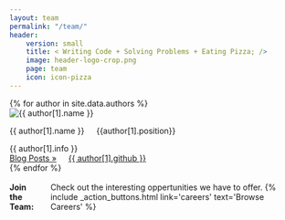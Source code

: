 ```yaml
---
layout: team
permalink: "/team/"
header: 
    version: small
    title: < Writing Code + Solving Problems + Eating Pizza; />
    image: header-logo-crop.png
    page: team
    icon: icon-pizza
---
```


<div class="authors clearfix">
  {% for author in site.data.authors %}
    <div class="small-4 columns">
      <div class="author row">
        <div class="small-12 columns">
          <div>
            <div class="small-3 columns" style="padding:0;">
              <img src="{% if author[1].avatar contains 'http' %}{{ author[1].avatar }}{% else %}{{site.urlimg}}avatars/{{author[1].avatar}} {% endif %}" title="{{ author[1].name }}"/>
            </div>
            <div class="small-9 columns">
              <p class="author-name">{{ author[1].name }}</p>
              <p class="author-position">{{author[1].position}}</p>
            </div>
          </div>
        </div>
        <div class="small-12 columns" class="author-info">
          <span>{{ author[1].info }}</span>
        </div>
        <div class="small-12 columns author-links">
          <div class="small-6 columns">
            <a class="author-blogs" href="{{ site.url }}/blog/category/{{ author[0] }}">Blog Posts »</a>
          </div>
          <div class="small-6 columns">
            <a class="author-github" href="https://github.com/{{ author[1].github }}"> {{ author[1].github }}</a>
          </div>
        </div>
      </div>
    </div>
  {% endfor %}
</div><!-- /.row -->

<div class="join-the-team row">
  <div class="small-1 columns">&nbsp;</div>
  <div class="small-10 columns label">
    <strong>Join the Team:</Strong> Check out the interesting oppertunities we have to offer.
    {% include _action_buttons.html link='careers' text='Browse Careers' %}
  </div>
  <div class="small-1 columns">&nbsp;</div>
</div>